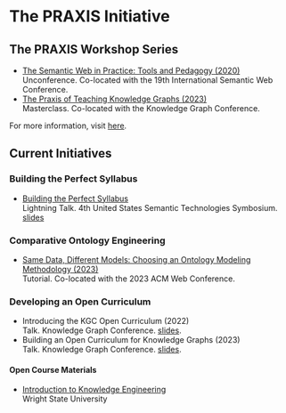 # The PRAXIS Initiative

## The PRAXIS Workshop Series
* [The Semantic Web in Practice: Tools and Pedagogy (2020)](./2020)<br>
Unconference. Co-located with the 19th International Semantic Web Conference.
* [The Praxis of Teaching Knowledge Graphs (2023)](./2023)<br>
Masterclass. Co-located with the Knowledge Graph Conference.

For more information, visit [here](https://the-praxis-initiative.github.io/praxis-workshop-series/).

## Current Initiatives

### Building the Perfect Syllabus
* [Building the Perfect Syllabus]()<br>
Lightning Talk. 4th United States Semantic Technologies Symbosium. [slides](./slides/perfect-syllabus.pdf)

### Comparative Ontology Engineering
* [Same Data, Different Models: Choosing an Ontology Modeling Methodology (2023)](https://github.com/the-praxis-initiative/comparative-ontology-modeling)<br>
Tutorial. Co-located with the 2023 ACM Web Conference.

### Developing an Open Curriculum
* Introducing the KGC Open Curriculum (2022)<br>
Talk. Knowledge Graph Conference. [slides](./slides/the-kgc-open-curriculum.pdf).
* Building an Open Curriculum for Knowledge Graphs (2023)<br>
Talk. Knowledge Graph Conference. [slides](./slides/).

#### Open Course Materials
* [Introduction to Knowledge Engineering](https://github.com/kastle-lab/cs7810-intro-to-ke)<br>
Wright State University

